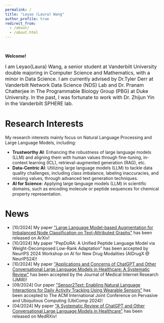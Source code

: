```yaml
---
permalink: /
title: "Leyao (Laura) Wang"
author_profile: true
redirect_from: 
  - /about/
  - /about.html
---
```


<br />

**Welcome!** 

<p style="font-size:16px;">I am Leyao(Laura) Wang, a senior student at Vanderbilt University double majoring in Computer Science and Mathematics, with a minor in Data Science. I am currently advised by Dr.Tyler Derr at Vanderbilt Network Data Science (NDS) Lab and Dr. Pranam Chatterjee in The Programmable Biology Group (PBG) at Duke University. In the past, I was fortunate to work with Dr. Zhijun Yin in the Vanderbilt SPHERE lab.</p>


Research Interests
======

 My research interests mainly focus on Natural Language Processing and Large Language Models, including:

- **Trustworthy AI**: Enhancing the robustness of large language models (LLM) and aligning them with human values through fine-tuning, in-context learning (ICL), retrieval-augmented generation (RAG), etc.
- **Data-Centric AI**: Utilizing large language models (LLM) to tackle data quality challenges, including class imbalance, labeling inaccuracies, and missing values, through advanced text generation techniques.
- **AI for Science**: Applying large language models (LLM) in scientific domains, such as encoding molecule or peptide sequences for chemical property representation.

News
======
- [10/2024] My paper ["Large Language Model-based Augmentation for Imbalanced Node Classification on Text-Attributed Graphs"](https://arxiv.org/abs/2410.16882) has been released on ArXiv!
- [10/2024] My paper "PepDoRA: A Unified Peptide Language Model via Weight-Decomposed Low-Rank Adaptation" has been accepted by NeurIPS 2024 Workshop on AI for New Drug Modalities (AIDrugX @ NeurIPS24)!
- [10/2024] My paper ["Applications and Concerns of ChatGPT and Other Conversational Large Language Models in Healthcare: A Systematic Review"](https://www.medrxiv.org/content/10.1101/2024.04.26.24306390v1) has been accepted by the Journal of Medical Internet Research (JMIR)!
- [09/2024] Our paper ["Sensor2Text: Enabling Natural Language Interactions for Daily Activity Tracking Using Wearable Sensors"](https://arxiv.org/abs/2410.20034) has been accepted to The ACM International Joint Conference on Pervasive and Ubiquitous Computing (UbiComp 2024)!
- [04/2024] My paper ["A Systematic Review of ChatGPT and Other Conversational Large Language Models in Healthcare"](https://www.medrxiv.org/content/10.1101/2024.04.26.24306390v1) has been released on MedRXiv!
